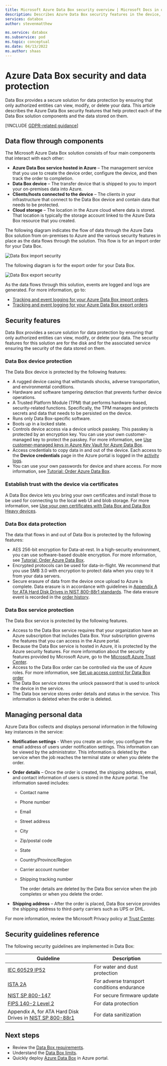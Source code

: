 ```yaml
---
title: Microsoft Azure Data Box security overview | Microsoft Docs in data 
description: Describes Azure Data Box security features in the device, service, and data that resides on Data Box.
services: databox
author: stevenmatthew

ms.service: databox
ms.subservice: pod
ms.topic: conceptual
ms.date: 04/13/2022
ms.author: shaas
---
```

# Azure Data Box security and data protection

Data Box provides a secure solution for data protection by ensuring that only authorized entities can view, modify, or delete your data. This article describes the Azure Data Box security features that help protect each of the Data Box solution components and the data stored on them.

[!INCLUDE [GDPR-related guidance](../../includes/gdpr-intro-sentence.md)]

## Data flow through components

The Microsoft Azure Data Box solution consists of four main components that interact with each other:

- **Azure Data Box service hosted in Azure** – The management service that you use to create the device order, configure the device, and then track the order to completion.
- **Data Box device** – The transfer device that is shipped to you to import your on-premises data into Azure.
- **Clients/hosts connected to the device** – The clients in your infrastructure that connect to the Data Box device and contain data that needs to be protected.
- **Cloud storage** – The location in the Azure cloud where data is stored. That location is typically the storage account linked to the Azure Data Box resource that you created.

The following diagram indicates the flow of data through the Azure Data Box solution from on-premises to Azure and the various security features in place as the data flows through the solution. This flow is for an import order for your Data Box.

![Data Box import security](media/data-box-security/data-box-security-import.png)

The following diagram is for the export order for your Data Box.

![Data Box export security](media/data-box-security/data-box-security-export.png)

As the data flows through this solution, events are logged and logs are generated. For more information, go to:

- [Tracking and event logging for your Azure Data Box import orders](data-box-logs.md).
- [Tracking and event logging for your Azure Data Box export orders](data-box-export-logs.md)

## Security features

Data Box provides a secure solution for data protection by ensuring that only authorized entities can view, modify, or delete your data. The security features for this solution are for the disk and for the associated service ensuring the security of the data stored on them.

### Data Box device protection

The Data Box device is protected by the following features:

- A rugged device casing that withstands shocks, adverse transportation, and environmental conditions. 
- Hardware and software tampering detection that prevents further device operations.
- A Trusted Platform Module (TPM) that performs hardware-based, security-related functions. Specifically, the TPM manages and protects secrets and data that needs to be persisted on the device.
- Runs only Data Box-specific software.
- Boots up in a locked state.
- Controls device access via a device unlock passkey. This passkey is protected by an encryption key. You can use your own customer-managed key to protect the passkey. For more information, see [Use customer-managed keys in Azure Key Vault for Azure Data Box](data-box-customer-managed-encryption-key-portal.md).
- Access credentials to copy data in and out of the device. Each access to the **Device credentials** page in the Azure portal is logged in the [activity logs](data-box-logs.md#query-activity-logs-during-setup).
- You can use your own passwords for device and share access. For more information, see [Tutorial: Order Azure Data Box](data-box-deploy-ordered.md).

### Establish trust with the device via certificates

A Data Box device lets you bring your own certificates and install those to be used for connecting to the local web UI and blob storage. For more information, see [Use your own certificates with Data Box and Data Box Heavy devices](data-box-bring-your-own-certificates.md).

### Data Box data protection

The data that flows in and out of Data Box is protected by the following features:

- AES 256-bit encryption for Data-at-rest. In a high-security environment, you can use software-based double encryption. For more information, see [Tutorial: Order Azure Data Box](data-box-deploy-ordered.md).
- Encrypted protocols can be used for data-in-flight. We recommend that you use SMB 3.0 with encryption to protect data when you copy to it from your data servers.
- Secure erasure of data from the device once upload to Azure is complete. Data erasure is in accordance with guidelines in [Appendix A for ATA Hard Disk Drives in NIST 800-88r1 standards](https://nvlpubs.nist.gov/nistpubs/SpecialPublications/NIST.SP.800-88r1.pdf). The data erasure event is recorded in the [order history](data-box-logs.md#download-order-history).

### Data Box service protection

The Data Box service is protected by the following features.

- Access to the Data Box service requires that your organization have an Azure subscription that includes Data Box. Your subscription governs the features that you can access in the Azure portal.
- Because the Data Box service is hosted in Azure, it is protected by the Azure security features. For more information about the security features provided by Microsoft Azure, go to the [Microsoft Azure Trust Center](https://www.microsoft.com/TrustCenter/Security/default.aspx).
- Access to the Data Box order can be controlled via the use of Azure roles. For more information, see [Set up access control for Data Box order](data-box-logs.md#set-up-access-control-on-the-order)
- The Data Box service stores the unlock password that is used to unlock the device in the service.
- The Data box service stores order details and status in the service. This information is deleted when the order is deleted.

## Managing personal data

Azure Data Box collects and displays personal information in the following key instances in the service:

- **Notification settings** - When you create an order, you configure the email address of users under notification settings. This information can be viewed by the administrator. This information is deleted by the service when the job reaches the terminal state or when you delete the order.

- **Order details** – Once the order is created, the shipping address, email, and contact information of users is stored in the Azure portal. The information saved includes:

  - Contact name
  - Phone number
  - Email
  - Street address
  - City
  - Zip/postal code
  - State
  - Country/Province/Region
  - Carrier account number
  - Shipping tracking number

    The order details are deleted by the Data Box service when the job completes or when you delete the order.

- **Shipping address** – After the order is placed, Data Box service provides the shipping address to third-party carriers such as UPS or DHL. 

For more information, review the Microsoft Privacy policy at [Trust Center](https://www.microsoft.com/trustcenter).


## Security guidelines reference

The following security guidelines are implemented in Data Box:

|Guideline   |Description   |
|---------|---------|
|[IEC 60529 IP52](https://www.iec.ch/)    | For water and dust protection         |
|[ISTA 2A](https://ista.org/docs/2Aoverview.pdf)     | For adverse transport conditions endurance          |
|[NIST SP 800-147](https://nvlpubs.nist.gov/nistpubs/Legacy/SP/nistspecialpublication800-147.pdf)      | For secure firmware update         |
|[FIPS 140-2 Level 2](https://csrc.nist.gov/csrc/media/publications/fips/140/2/final/documents/fips1402.pdf)      | For data protection         |
|Appendix A, for ATA Hard Disk Drives in [NIST SP 800-88r1](https://nvlpubs.nist.gov/nistpubs/SpecialPublications/NIST.SP.800-88r1.pdf)      | For data sanitization         |

## Next steps

- Review the [Data Box requirements](data-box-system-requirements.md).
- Understand the [Data Box limits](data-box-limits.md).
- Quickly deploy [Azure Data Box](data-box-quickstart-portal.md) in Azure portal.
